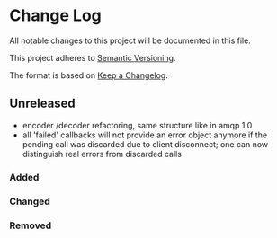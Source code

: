 # Change Log

All notable changes to this project will be documented in this file.

This project adheres to [Semantic Versioning](http://semver.org/).

The format is based on [Keep a Changelog](http://keepachangelog.com/).

## Unreleased
- encoder /decoder refactoring, same structure like in amqp 1.0
- all 'failed' callbacks will not provide an error object anymore if the pending call was discarded due to client disconnect; one can now distinguish real errors from discarded calls

### Added

### Changed

### Removed